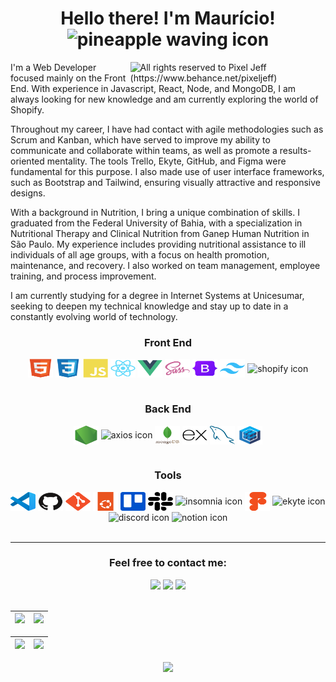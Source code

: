 <h1 align="center">Hello there! I'm Maurício! <img src="https://user-images.githubusercontent.com/57202531/176981094-cabbdcff-e775-4457-8c42-5baf567c6a1c.png" alt="pineapple waving icon" width="60px" /></h1>

<img align="right" alt="All rights reserved to Pixel Jeff (https://www.behance.net/pixeljeff)" src="https://mir-s3-cdn-cf.behance.net/project_modules/1400_opt_1/9afe0493484903.5e66500f8dea4.gif" width="62%" />

<p align="left">I'm a Web Developer focused mainly on the Front End. With experience in Javascript, React, Node, and MongoDB, I am always looking for new knowledge and am currently exploring the world of Shopify.

Throughout my career, I have had contact with agile methodologies such as Scrum and Kanban, which have served to improve my ability to communicate and collaborate within teams, as well as promote a results-oriented mentality. The tools Trello, Ekyte, GitHub, and Figma were fundamental for this purpose. I also made use of user interface frameworks, such as Bootstrap and Tailwind, ensuring visually attractive and responsive designs.

With a background in Nutrition, I bring a unique combination of skills. I graduated from the Federal University of Bahia, with a specialization in Nutritional Therapy and Clinical Nutrition from Ganep Human Nutrition in São Paulo. My experience includes providing nutritional assistance to ill individuals of all age groups, with a focus on health promotion, maintenance, and recovery. I also worked on team management, employee training, and process improvement.

I am currently studying for a degree in Internet Systems at Unicesumar, seeking to deepen my technical knowledge and stay up to date in a constantly evolving world of technology.</p>

<div style="display: inline_block" align="center">
  <h3 align="center">Front End</h3>  
  <img align="center" alt="html icon" height="30" width="40" src="https://raw.githubusercontent.com/devicons/devicon/master/icons/html5/html5-original.svg" />
  <img align="center" alt="css icon" height="30" width="40" src="https://raw.githubusercontent.com/devicons/devicon/master/icons/css3/css3-original.svg" /> 
  <img align="center" alt="js icon" height="30" width="40" src="https://raw.githubusercontent.com/devicons/devicon/master/icons/javascript/javascript-plain.svg" />
  <img align="center" alt="react icon" height="30" width="40" src="https://raw.githubusercontent.com/devicons/devicon/master/icons/react/react-original.svg" />  
  <img align="center" alt="vuejs icon" height="30" width="40" src="https://raw.githubusercontent.com/devicons/devicon/master/icons/vuejs/vuejs-original.svg" />  
  <img align="center" alt="sass icon" height="30" width="40" src="https://raw.githubusercontent.com/devicons/devicon/master/icons/sass/sass-original.svg" /> 
  <img align="center" alt="bootstrap icon" height="30" width="40" src="https://raw.githubusercontent.com/devicons/devicon/master/icons/bootstrap/bootstrap-original.svg" /> 
  <img align="center" alt="tailwindcss icon" height="30" width="40" src="https://raw.githubusercontent.com/devicons/devicon/master/icons/tailwindcss/tailwindcss-plain.svg" /> 
  <img align="center" alt="shopify icon" height="30" width="40" src="https://cutewallpaper.org/24/shopify-logo-png/circle-ecommerce-round-icon-shopify-icon-free-download.png" />
</div>
&nbsp;

<div style="display: inline_block" align="center">
  <h3 align="center">Back End</h3> 
  <img align="center" alt="nodeJS icon" height="30" width="40" src="https://github.com/devicons/devicon/blob/master/icons/nodejs/nodejs-original.svg" />
  <img align="center" alt="axios icon" height="30" width="40" src="https://avatars.githubusercontent.com/u/32372333?s=48&v=4" />
  <img align="center" alt="mongoDB icon" height="30" width="40" src="https://github.com/devicons/devicon/blob/master/icons/mongodb/mongodb-original-wordmark.svg" />
  <img align="center" alt="express icon" height="30" width="40" src="https://github.com/devicons/devicon/blob/master/icons/express/express-original.svg" />
  <img align="center" alt="mysql icon" height="30" width="40" src="https://github.com/devicons/devicon/blob/master/icons/mysql/mysql-original.svg" />
  <img align="center" alt="sequelize icon" height="30" width="40" src="https://github.com/devicons/devicon/blob/master/icons/sequelize/sequelize-original.svg" />
</div>
&nbsp;

<div style="display: inline_block" align="center">
  <h3 align="center">Tools</h3> 
  <img align="center" alt="vscode icon" height="30" width="40" src="https://github.com/devicons/devicon/blob/master/icons/vscode/vscode-original.svg" />
  <img align="center" alt="github icon" height="30" width="40" src="https://github.com/devicons/devicon/blob/master/icons/github/github-original.svg" />
  <img align="center" alt="git icon" height="30" width="40" src="https://github.com/devicons/devicon/blob/master/icons/git/git-original.svg" />
  <img align="center" alt="ubuntu icon" height="30" width="40" src="https://github.com/devicons/devicon/blob/master/icons/ubuntu/ubuntu-plain.svg" />
  <img align="center" alt="trello icon" height="30" width="40" src="https://github.com/devicons/devicon/blob/master/icons/trello/trello-plain.svg" />
  <img align="center" alt="slack icon" height="30" width="40" src="https://github.com/devicons/devicon/blob/master/icons/slack/slack-plain.svg" />
  <img align="center" alt="insomnia icon" height="30" width="40" src="https://seeklogo.com/images/I/insomnia-logo-A35E09EB19-seeklogo.com.png" />
  <img align="center" alt="figma icon" height="30" width="40" src="https://github.com/devicons/devicon/blob/master/icons/figma/figma-plain.svg" />
  <img align="center" alt="ekyte icon" height="30" width="40" src="https://scontent.fvdc5-1.fna.fbcdn.net/v/t39.30808-6/294205764_552774209968876_7738122390511100337_n.png?_nc_cat=110&ccb=1-7&_nc_sid=efb6e6&_nc_ohc=DYV2algSuY0AX_nBa-z&_nc_ht=scontent.fvdc5-1.fna&oh=00_AfDtDT-q0dnh85Swxa8HEDXmj7em_2NjUncwMvLWWAYbHA&oe=65C11F9C" />
  <img align="center" alt="discord icon" height="30" width="40" src="https://www.freepnglogos.com/uploads/discord-logo-png/discord-logo-logodownload-download-logotipos-1.png" />
  <img align="center" alt="notion icon" height="30" width="40" src="https://uxwing.com/wp-content/themes/uxwing/download/brands-and-social-media/notion-icon.png" />
</div>
&nbsp;

<hr />

<div align="center">
  <h3 align="center">Feel free to contact me:</h3>  
  <a href="https://instagram.com/mauricioalvesreal" target="_blank"><img src="https://img.shields.io/badge/-Instagram-%23E4405F?style=for-the-badge&logo=instagram&logoColor=white" target="_blank" /></a>
  <a href = "mailto:mauricioalvesdev@gmail.com"><img src="https://img.shields.io/badge/Gmail-D14836?style=for-the-badge&logo=gmail&logoColor=white" target="_blank" /></a>
  <a href="https://www.linkedin.com/in/mauricio-oliveira-alves" target="_blank"><img src="https://img.shields.io/badge/-LinkedIn-%230077B5?style=for-the-badge&logo=linkedin&logoColor=white" target="_blank" /></a> 
</div>
&nbsp;

| ![](https://github-readme-stats.vercel.app/api?username=mauricio-alves&show_icons=true&theme=tokyonight&include_all_commits=true&count_private=true) | ![](https://github-readme-stats.vercel.app/api/top-langs/?username=mauricio-alves&layout=compact&langs_count=7&theme=tokyonight) |
| :--------------------------------------------------------------------------------------------------------------------------------------------------: | :------------------------------------------------------------------------------------------------------------------------------: |

| ![](https://github-profile-summary-cards.vercel.app/api/cards/profile-details?username=mauricio-alves&theme=tokyonight) | ![](https://github-readme-streak-stats.herokuapp.com/?user=mauricio-alves&theme=tokyonight&hide_format=j%20M%5B%20Y%5D&fire=DD0000&ring=52DD81&dates=52DD81&stroke=ABCFDD) |
| :---------------------------------------------------------------------------------------------------------------------: | :------------------------------------------------------------------------------------------------------------------------------------------------------------------------: |

<p align="center">
  <a
    href="https://github.com/ryo-ma/github-profile-trophy"
    title="repositório de troféus"
  >
    <img
      width="800"
      src="https://github-profile-trophy.vercel.app/?username=mauricio-alves&column=8&theme=darkhub&no-frame=true&no-bg=true"
    />
  </a>
</p>

